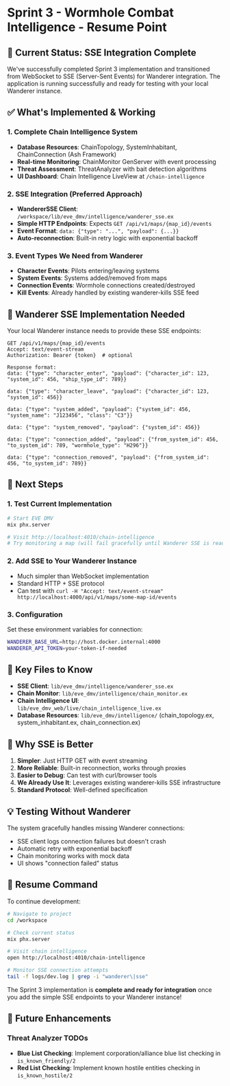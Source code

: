# Sprint 3 - Wormhole Combat Intelligence - Resume Point

## 🎯 Current Status: SSE Integration Complete

We've successfully completed Sprint 3 implementation and transitioned from WebSocket to SSE (Server-Sent Events) for Wanderer integration. The application is running successfully and ready for testing with your local Wanderer instance.

## ✅ What's Implemented & Working

### 1. **Complete Chain Intelligence System**
- **Database Resources**: ChainTopology, SystemInhabitant, ChainConnection (Ash Framework)
- **Real-time Monitoring**: ChainMonitor GenServer with event processing
- **Threat Assessment**: ThreatAnalyzer with bait detection algorithms
- **UI Dashboard**: Chain Intelligence LiveView at `/chain-intelligence`

### 2. **SSE Integration (Preferred Approach)**
- **WandererSSE Client**: `/workspace/lib/eve_dmv/intelligence/wanderer_sse.ex`
- **Simple HTTP Endpoints**: Expects `GET /api/v1/maps/{map_id}/events`
- **Event Format**: `data: {"type": "...", "payload": {...}}`
- **Auto-reconnection**: Built-in retry logic with exponential backoff

### 3. **Event Types We Need from Wanderer**
- **Character Events**: Pilots entering/leaving systems
- **System Events**: Systems added/removed from maps
- **Connection Events**: Wormhole connections created/destroyed
- **Kill Events**: Already handled by existing wanderer-kills SSE feed

## 🔧 Wanderer SSE Implementation Needed

Your local Wanderer instance needs to provide these SSE endpoints:

```
GET /api/v1/maps/{map_id}/events
Accept: text/event-stream
Authorization: Bearer {token}  # optional

Response format:
data: {"type": "character_enter", "payload": {"character_id": 123, "system_id": 456, "ship_type_id": 789}}

data: {"type": "character_leave", "payload": {"character_id": 123, "system_id": 456}}

data: {"type": "system_added", "payload": {"system_id": 456, "system_name": "J123456", "class": "C3"}}

data: {"type": "system_removed", "payload": {"system_id": 456}}

data: {"type": "connection_added", "payload": {"from_system_id": 456, "to_system_id": 789, "wormhole_type": "H296"}}

data: {"type": "connection_removed", "payload": {"from_system_id": 456, "to_system_id": 789}}
```

## 🚀 Next Steps

### 1. **Test Current Implementation**
```bash
# Start EVE DMV
mix phx.server

# Visit http://localhost:4010/chain-intelligence
# Try monitoring a map (will fail gracefully until Wanderer SSE is ready)
```

### 2. **Add SSE to Your Wanderer Instance**
- Much simpler than WebSocket implementation
- Standard HTTP + SSE protocol
- Can test with `curl -H "Accept: text/event-stream" http://localhost:4000/api/v1/maps/some-map-id/events`

### 3. **Configuration**
Set these environment variables for connection:
```bash
WANDERER_BASE_URL=http://host.docker.internal:4000
WANDERER_API_TOKEN=your-token-if-needed
```

## 📁 Key Files to Know

- **SSE Client**: `lib/eve_dmv/intelligence/wanderer_sse.ex`
- **Chain Monitor**: `lib/eve_dmv/intelligence/chain_monitor.ex`
- **Chain Intelligence UI**: `lib/eve_dmv_web/live/chain_intelligence_live.ex`
- **Database Resources**: `lib/eve_dmv/intelligence/` (chain_topology.ex, system_inhabitant.ex, chain_connection.ex)

## 🎯 Why SSE is Better

1. **Simpler**: Just HTTP GET with event streaming
2. **More Reliable**: Built-in reconnection, works through proxies
3. **Easier to Debug**: Can test with curl/browser tools
4. **We Already Use It**: Leverages existing wanderer-kills SSE infrastructure
5. **Standard Protocol**: Well-defined specification

## 💡 Testing Without Wanderer

The system gracefully handles missing Wanderer connections:
- SSE client logs connection failures but doesn't crash
- Automatic retry with exponential backoff
- Chain monitoring works with mock data
- UI shows "connection failed" status

## 🔄 Resume Command

To continue development:
```bash
# Navigate to project
cd /workspace

# Check current status  
mix phx.server

# Visit chain intelligence
open http://localhost:4010/chain-intelligence

# Monitor SSE connection attempts
tail -f logs/dev.log | grep -i "wanderer\|sse"
```

The Sprint 3 implementation is **complete and ready for integration** once you add the simple SSE endpoints to your Wanderer instance!

## 📝 Future Enhancements

### Threat Analyzer TODOs
- **Blue List Checking**: Implement corporation/alliance blue list checking in `is_known_friendly/2`
- **Red List Checking**: Implement known hostile entities checking in `is_known_hostile/2`